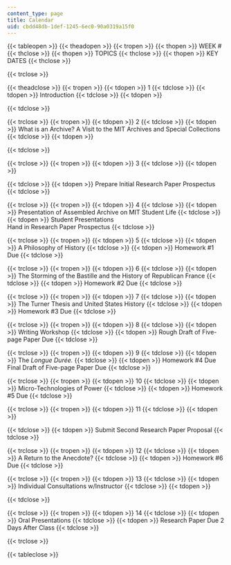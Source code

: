 ```yaml
---
content_type: page
title: Calendar
uid: cbdd48db-1def-1245-6ec0-90a0319a15f0
---
```


{{< tableopen >}}
{{< theadopen >}}
{{< tropen >}}
{{< thopen >}}
WEEK #
{{< thclose >}}
{{< thopen >}}
TOPICS
{{< thclose >}}
{{< thopen >}}
KEY DATES
{{< thclose >}}

{{< trclose >}}

{{< theadclose >}}
{{< tropen >}}
{{< tdopen >}}
1
{{< tdclose >}}
{{< tdopen >}}
Introduction
{{< tdclose >}}
{{< tdopen >}}

{{< tdclose >}}

{{< trclose >}}
{{< tropen >}}
{{< tdopen >}}
2
{{< tdclose >}}
{{< tdopen >}}
What is an Archive? A Visit to the MIT Archives and Special Collections
{{< tdclose >}}
{{< tdopen >}}

{{< tdclose >}}

{{< trclose >}}
{{< tropen >}}
{{< tdopen >}}
3
{{< tdclose >}}
{{< tdopen >}}

{{< tdclose >}}
{{< tdopen >}}
Prepare Initial Research Paper Prospectus
{{< tdclose >}}

{{< trclose >}}
{{< tropen >}}
{{< tdopen >}}
4
{{< tdclose >}}
{{< tdopen >}}
Presentation of Assembled Archive on MIT Student Life
{{< tdclose >}}
{{< tdopen >}}
Student Presentations  
Hand in Research Paper Prospectus
{{< tdclose >}}

{{< trclose >}}
{{< tropen >}}
{{< tdopen >}}
5
{{< tdclose >}}
{{< tdopen >}}
A Philosophy of History
{{< tdclose >}}
{{< tdopen >}}
Homework #1 Due
{{< tdclose >}}

{{< trclose >}}
{{< tropen >}}
{{< tdopen >}}
6
{{< tdclose >}}
{{< tdopen >}}
The Storming of the Bastille and the History of Republican France
{{< tdclose >}}
{{< tdopen >}}
Homework #2 Due
{{< tdclose >}}

{{< trclose >}}
{{< tropen >}}
{{< tdopen >}}
7
{{< tdclose >}}
{{< tdopen >}}
The Turner Thesis and United States History
{{< tdclose >}}
{{< tdopen >}}
Homework #3 Due
{{< tdclose >}}

{{< trclose >}}
{{< tropen >}}
{{< tdopen >}}
8
{{< tdclose >}}
{{< tdopen >}}
Writing Workshop
{{< tdclose >}}
{{< tdopen >}}
Rough Draft of Five-page Paper Due
{{< tdclose >}}

{{< trclose >}}
{{< tropen >}}
{{< tdopen >}}
9
{{< tdclose >}}
{{< tdopen >}}
The _Longue Durée._
{{< tdclose >}}
{{< tdopen >}}
Homework #4 Due  
Final Draft of Five-page Paper Due
{{< tdclose >}}

{{< trclose >}}
{{< tropen >}}
{{< tdopen >}}
10
{{< tdclose >}}
{{< tdopen >}}
Micro-Technologies of Power
{{< tdclose >}}
{{< tdopen >}}
Homework #5 Due
{{< tdclose >}}

{{< trclose >}}
{{< tropen >}}
{{< tdopen >}}
11
{{< tdclose >}}
{{< tdopen >}}

{{< tdclose >}}
{{< tdopen >}}
Submit Second Research Paper Proposal
{{< tdclose >}}

{{< trclose >}}
{{< tropen >}}
{{< tdopen >}}
12
{{< tdclose >}}
{{< tdopen >}}
A Return to the Anecdote?
{{< tdclose >}}
{{< tdopen >}}
Homework #6 Due
{{< tdclose >}}

{{< trclose >}}
{{< tropen >}}
{{< tdopen >}}
13
{{< tdclose >}}
{{< tdopen >}}
Individual Consultations w/Instructor
{{< tdclose >}}
{{< tdopen >}}

{{< tdclose >}}

{{< trclose >}}
{{< tropen >}}
{{< tdopen >}}
14
{{< tdclose >}}
{{< tdopen >}}
Oral Presentations
{{< tdclose >}}
{{< tdopen >}}
Research Paper Due 2 Days After Class
{{< tdclose >}}

{{< trclose >}}

{{< tableclose >}}